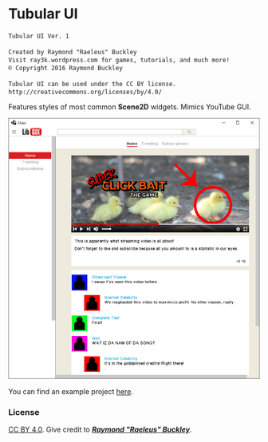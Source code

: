 # Tubular UI

```
Tubular UI Ver. 1

Created by Raymond "Raeleus" Buckley
Visit ray3k.wordpress.com for games, tutorials, and much more!
© Copyright 2016 Raymond Buckley

Tubular UI can be used under the CC BY license.
http://creativecommons.org/licenses/by/4.0/
```

Features styles of most common **Scene2D** widgets. Mimics YouTube GUI.

![Tubular](preview.png)

You can find an example project [here](https://ray3k.wordpress.com/tubular-ui-skin-for-libgdx/).

### License
[CC BY 4.0](http://creativecommons.org/licenses/by/4.0/). Give credit to [***Raymond "Raeleus" Buckley***](http://www.badlogicgames.com/forum/viewtopic.php?f=22&t=22887).

